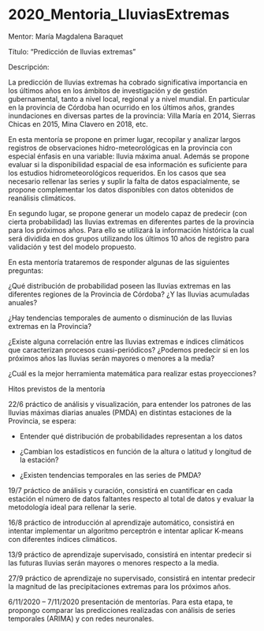 # 2020_Mentoria_LluviasExtremas


Mentor: María Magdalena Baraquet


Título: “Predicción de lluvias extremas”


Descripción:

La predicción de lluvias extremas ha cobrado significativa importancia en los últimos años en los ámbitos de investigación y de gestión gubernamental, tanto a nivel local, regional y a nivel mundial. En particular en la provincia de Córdoba han ocurrido en los últimos años, grandes inundaciones en diversas partes de la provincia: Villa María en 2014, Sierras Chicas en 2015, Mina Clavero en 2018, etc.

En esta mentoría se propone en primer lugar, recopilar y analizar largos registros de observaciones hidro-meteorológicas en la provincia con especial énfasis en una variable: lluvia máxima anual. Además se propone evaluar si la disponibilidad espacial de esa información es suficiente para los estudios hidrometeorológicos requeridos. En los casos que sea necesario rellenar las series y suplir la falta de datos espacialmente, se propone complementar los datos disponibles con datos obtenidos de reanálisis climáticos.

En segundo lugar, se propone generar un modelo capaz de predecir (con cierta probabilidad) las lluvias extremas en diferentes partes de la provincia para los próximos años. Para ello se utilizará la información histórica la cual será dividida en dos grupos utilizando los últimos 10 años de registro para validación y test del modelo propuesto. 


En esta mentoría trataremos de responder algunas de las siguientes preguntas:

¿Qué distribución de probabilidad poseen las lluvias extremas en las diferentes regiones de la Provincia de Córdoba? ¿Y las lluvias acumuladas anuales?

¿Hay tendencias temporales de aumento o disminución de las lluvias extremas en la Provincia?

¿Existe alguna correlación entre las lluvias extremas e índices climáticos que caracterizan procesos cuasi-periódicos?
¿Podemos predecir si en los próximos años las lluvias serán mayores o menores a la media?


¿Cuál es la mejor herramienta matemática para realizar estas proyecciones?


Hitos previstos de la mentoría

22/6 práctico de análisis y visualización, para entender los patrones de las lluvias máximas diarias anuales (PMDA) en distintas estaciones de la Provincia, se espera:

-	Entender qué distribución de probabilidades representan a los datos

-	¿Cambian los estadísticos en función de la altura o latitud y longitud de la estación?

-	¿Existen tendencias temporales en las series de PMDA?


19/7 práctico de análisis y curación, consistirá en cuantificar en cada estación el número de datos faltantes respecto al total de datos y evaluar la metodología ideal para rellenar la serie.  

16/8 práctico de introducción al aprendizaje automático, consistirá en intentar implementar un algoritmo perceptrón e intentar aplicar K-means con diferentes índices climáticos.

13/9 práctico de aprendizaje supervisado, consistirá en intentar predecir si las futuras lluvias serán mayores o menores respecto a la media.

27/9 práctico de aprendizaje no supervisado, consistirá en intentar predecir la magnitud de las precipitaciones extremas para los próximos años.

6/11/2020 – 7/11/2020 presentación de mentorías. Para esta etapa, te propongo comparar las predicciones realizadas con análisis de series temporales (ARIMA) y con redes neuronales.
